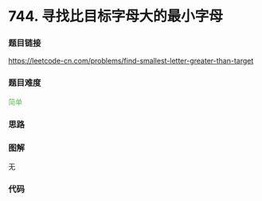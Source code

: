 # 744. 寻找比目标字母大的最小字母

### 题目链接

https://leetcode-cn.com/problems/find-smallest-letter-greater-than-target

### 题目难度

<font color=#5CB85C>简单</font>

### 思路



### 图解

无

### 代码

```python
```